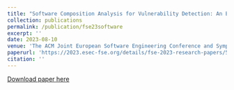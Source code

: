 ```yaml
---
title: "Software Composition Analysis for Vulnerability Detection: An Empirical Study on Java Projects"
collection: publications
permalink: /publication/fse23software
excerpt: ''
date: 2023-08-10
venue: 'The ACM Joint European Software Engineering Conference and Symposium on the Foundations of Software Engineering (ESEC/FSE)'
paperurl: 'https://2023.esec-fse.org/details/fse-2023-research-papers/58/Software-Composition-Analysis-for-Vulnerability-Detection-An-Empirical-Study-on-Java'
citation: ''
---
```

<!-- Your Name, You. (2010). &quot;Paper Title Number 2.&quot; <i>Journal 1</i>. 1(2). -->
<!-- This paper is about the number 2. The number 3 is left for future work. -->

[Download paper here](https://2023.esec-fse.org/details/fse-2023-research-papers/58/Software-Composition-Analysis-for-Vulnerability-Detection-An-Empirical-Study-on-Java)

<!-- Recommended citation: Your Name, You. (2010). "Paper Title Number 2." <i>Journal 1</i>. 1(2). -->
